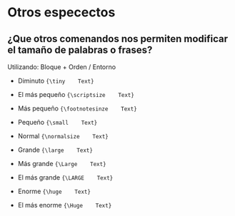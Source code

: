 # Otros especectos

## ¿Que otros comenandos nos permiten modificar el tamaño de palabras o frases?

Utilizando:                              Bloque + Orden  / Entorno

- Diminuto `{\tiny    Text}`

- El más pequeño `{\scriptsize    Text}`

- Más pequeño `{\footnotesinze    Text}`

- Pequeño `{\small    Text}`

- Normal `{\normalsize    Text}`

- Grande `{\large    Text}`

- Más grande `{\Large    Text}`

- El más grande `{\LARGE    Text}`

- Enorme `{\huge    Text}`

- El más enorme `{\Huge    Text}`



